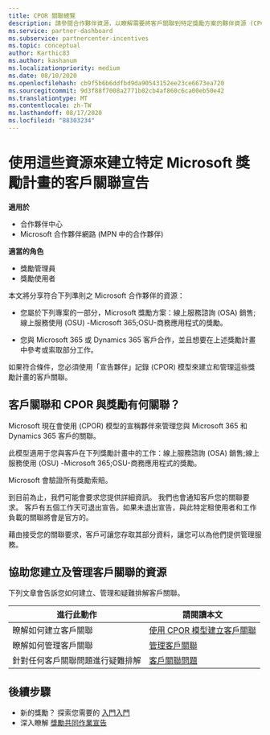 ```yaml
---
title: CPOR 關聯總覽
description: 請參閱合作夥伴資源，以瞭解需要將客戶關聯到特定獎勵方案的夥伴資源 (CPOR) 模型。
ms.service: partner-dashboard
ms.subservice: partnercenter-incentives
ms.topic: conceptual
author: Karthic83
ms.author: kashanum
ms.localizationpriority: medium
ms.date: 08/10/2020
ms.openlocfilehash: cb9f5b6b6ddfbd9da90543152ee23ce6673ea720
ms.sourcegitcommit: 9d3f88f7008a2771b02cb4af860c6ca00eb50e42
ms.translationtype: MT
ms.contentlocale: zh-TW
ms.lasthandoff: 08/17/2020
ms.locfileid: "88303234"
---
```

# <a name="use-these-resources-to-make-customer-association-claims-for-specific-microsoft-incentives-programs"></a>使用這些資源來建立特定 Microsoft 獎勵計畫的客戶關聯宣告

**適用於**

- 合作夥伴中心
- Microsoft 合作夥伴網路 (MPN 中的合作夥伴) 

**適當的角色**

- 獎勵管理員
- 獎勵使用者

本文將分享符合下列準則之 Microsoft 合作夥伴的資源：

- 您屬於下列專案的一部分，Microsoft 獎勵方案：線上服務諮詢 (OSA) 銷售;線上服務使用 (OSU) -Microsoft 365;OSU-商務應用程式的獎勵。

- 您與 Microsoft 365 或 Dynamics 365 客戶合作，並且想要在上述獎勵計畫中參考或索取部分工作。

如果符合條件，您必須使用「宣告夥伴」記錄 (CPOR) 模型來建立和管理這些獎勵計畫的客戶關聯。
 
## <a name="how-do-customer-associations-and-cpor-relate-to-incentives"></a>客戶關聯和 CPOR 與獎勵有何關聯？

Microsoft 現在會使用 (CPOR) 模型的宣稱夥伴來管理您與 Microsoft 365 和 Dynamics 365 客戶的關聯。

此模型適用于您與客戶在下列獎勵計畫中的工作：線上服務諮詢 (OSA) 銷售;線上服務使用 (OSU) -Microsoft 365;OSU-商務應用程式的獎勵。

Microsoft 會驗證所有獎勵索賠。

到目前為止，我們可能會要求您提供詳細資訊。 我們也會通知客戶您的關聯要求。 客戶有五個工作天可退出宣告。如果未退出宣告，與此特定租使用者和工作負載的關聯將會是官方的。

藉由接受您的關聯要求，客戶可讓您存取其部分資料，讓您可以為他們提供管理服務。 

## <a name="resources-to-help-you-create-and-manage-customer-associations"></a>協助您建立及管理客戶關聯的資源

下列文章會告訴您如何建立、管理和疑難排解客戶關聯。

|  **進行此動作**  |  **請閱讀本文**  |
|--------------|-----------|
| 瞭解如何建立客戶關聯  | [使用 CPOR 模型建立客戶關聯](submit-osa-claim.md)  |
|瞭解如何管理客戶關聯  | [管理客戶關聯](incentives-manage-customer-associations.md)  |
|針對任何客戶關聯問題進行疑難排解  | [客戶關聯問題](incentives-customer-association-issues.md)  |

## <a name="next-steps"></a>後續步驟

- 新的獎勵？ 探索您需要的 [入門入門](incentives-get-started-intro.md)
- 深入瞭解 [獎勵共同作業宣告](claims-overview.md)
